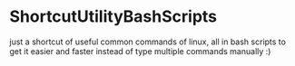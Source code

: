 # ShortcutUtilityBashScripts

just a shortcut of useful common commands of linux, all in bash scripts to get it easier and faster instead of type multiple commands manually :)
